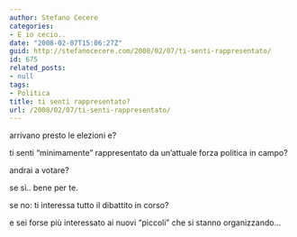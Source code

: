 ```yaml
---
author: Stefano Cecere
categories:
- E io cecio..
date: "2008-02-07T15:06:27Z"
guid: http://stefanocecere.com/2008/02/07/ti-senti-rappresentato/
id: 675
related_posts:
- null
tags:
- Politica
title: ti senti rappresentato?
url: /2008/02/07/ti-senti-rappresentato/
---
```


arrivano presto le elezioni e?

ti senti &#8220;minimamente&#8221; rappresentato da un&#8217;attuale forza politica in campo?
  
andrai a votare?

se sì.. bene per te.

se no: ti interessa tutto il dibattito in corso?
  
e sei forse più interessato ai nuovi &#8220;piccoli&#8221; che si stanno organizzando&#8230;
